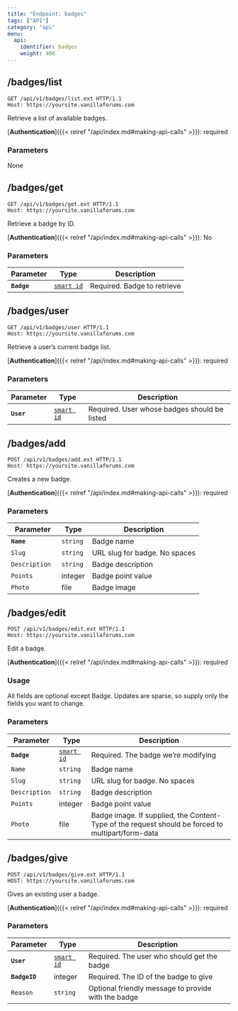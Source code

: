 ```yaml
---
title: "Endpoint: badges"
tags: ["API"]
category: "api"
menu:
  api:
    identifier: badges
    weight: 400
---
```


## /badges/list

```http
GET /api/v1/badges/list.ext HTTP/1.1
Host: https://yoursite.vanillaforums.com
```

Retrieve a list of available badges.

[__Authentication__]({{< relref "/api/index.md#making-api-calls" >}}): required

### Parameters

None

## /badges/get

```http
GET /api/v1/badges/get.ext HTTP/1.1
Host: https://yoursite.vanillaforums.com
```

Retrieve a badge by ID.

[__Authentication__]({{< relref "/api/index.md#making-api-calls" >}}): No

### Parameters

| Parameter   | Type                                  | Description                             |
| ----------- | ------------------------------------- | --------------------------------------- |
| __`Badge`__  | [`smart id`](../smart-id)            | Required. Badge to retrieve             |

## /badges/user

```http
GET /api/v1/badges/user HTTP/1.1
Host: https://yoursite.vanillaforums.com
```

Retrieve a user’s current badge list.

[__Authentication__]({{< relref "/api/index.md#making-api-calls" >}}): required

### Parameters

| Parameter  | Type                      | Description                |
| ---------- | ------------------------- | -------------------------- |
| __`User`__ | [`smart id`](../smart-id) | Required. User whose badges should be listed |

## /badges/add

```http
POST /api/v1/badges/add.ext HTTP/1.1
Host: https://yoursite.vanillaforums.com
```

Creates a new badge.

[__Authentication__]({{< relref "/api/index.md#making-api-calls" >}}): required

### Parameters

| Parameter  | Type                      | Description                              |
| ---------- | ------------------------- | ---------------------------------------- |
| __`Name`__ | `string` 		 | Badge name |
| `Slug `    | `string` | URL slug for badge. No spaces    |
| `Description `    | `string` | Badge description   |
| `Points `    | integer | Badge point value   |
| `Photo `    | file | Badge image  |

## /badges/edit

```http
POST /api/v1/badges/edit.ext HTTP/1.1
Host: https://yoursite.vanillaforums.com
```

Edit a badge.

[__Authentication__]({{< relref "/api/index.md#making-api-calls" >}}): required

### Usage

All fields are optional except Badge. Updates are sparse, so supply only the fields you want to change.

### Parameters

| Parameter  | Type                      | Description                              |
| ---------- | ------------------------- | ---------------------------------------- |
| __`Badge`__ | [`smart id`](../smart-id) | Required. The badge we’re modifying|
| `Name`| `string` 		 | Badge name |
| `Slug `    | `string` | URL slug for badge. No spaces    |
| `Description `    | `string` | Badge description   |
| `Points `    | integer | Badge point value   |
| `Photo `    | file | Badge image. If supplied, the Content-Type of the request should be forced to multipart/form-data  |


## /badges/give

```http
POST /api/v1/badges/give.ext HTTP/1.1
HOST: https://yoursite.vanillaforums.com
```

Gives an existing user a badge.

[__Authentication__]({{< relref "/api/index.md#making-api-calls" >}}): required

### Parameters

| Parameter  | Type                                  | Description                  |
| ---------- | ------------------------------------- | ---------------------------- |
| __`User`__ | [`smart id`](../smart-id)  | Required. The user who should get the badge|
| __`BadgeID`__ | integer | Required. The ID of the badge to give|
| `Reason`| `string` | Optional friendly message to provide with the badge|

